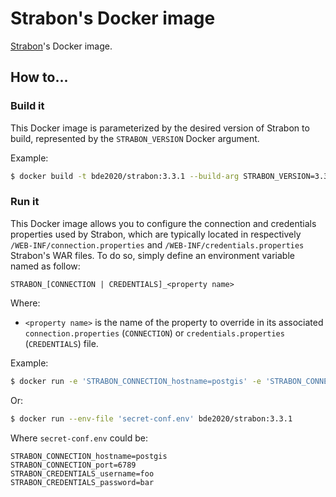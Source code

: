 # Strabon's Docker image

[Strabon](http://www.strabon.di.uoa.gr)'s Docker image.

## How to...
 
### Build it

This Docker image is parameterized by the desired version of Strabon to build, represented by the `STRABON_VERSION` Docker argument.

Example:

```bash
$ docker build -t bde2020/strabon:3.3.1 --build-arg STRABON_VERSION=3.3.1 .
```

### Run it

This Docker image allows you to configure the connection and credentials properties used by Strabon, which are typically located in respectively `/WEB-INF/connection.properties` and `/WEB-INF/credentials.properties` Strabon's WAR files.
To do so, simply define an environment variable named as follow:

```
STRABON_[CONNECTION | CREDENTIALS]_<property name>
```

Where:
- `<property name>` is the name of the property to override in its associated `connection.properties` (`CONNECTION`) or `credentials.properties` (`CREDENTIALS`) file.

Example:

```bash
$ docker run -e 'STRABON_CONNECTION_hostname=postgis' -e 'STRABON_CONNECTION_port=6789' bde2020/strabon:3.3.1
```

Or:

```bash
$ docker run --env-file 'secret-conf.env' bde2020/strabon:3.3.1
```

Where `secret-conf.env` could be:

```
STRABON_CONNECTION_hostname=postgis
STRABON_CONNECTION_port=6789
STRABON_CREDENTIALS_username=foo
STRABON_CREDENTIALS_password=bar
```